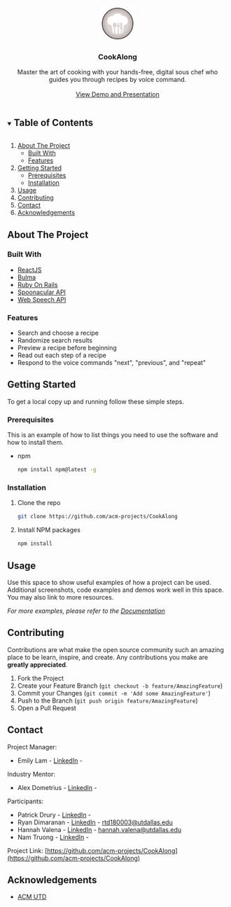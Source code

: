 <!--
*** Thanks for checking out the Best-README-Template. If you have a suggestion
*** that would make this better, please fork the repo and create a pull request
*** or simply open an issue with the tag "enhancement".
*** Thanks again! Now go create something AMAZING! :D
***
***
***
*** To avoid retyping too much info. Do a search and replace for the following:
*** github_username, repo_name, twitter_handle, email, project_title, project_description
-->

<!-- PROJECT LOGO -->
<br />
<p align="center">
  <a href="https://github.com/github_username/repo_name">
    <img src="app/assets/images/CookAlongLogo.png" alt="Logo" width="80" height="80">
  </a>

  <h3 align="center">CookAlong</h3>

  <p align="center">
    Master the art of cooking with your hands-free, digital sous chef who guides you through recipes by voice command.
    <br />
    <br />
    <a href="https://youtu.be/INW_0wNyoPo?t=5723">View Demo and Presentation</a>
  </p>
</p>



<!-- TABLE OF CONTENTS -->
<details open="open">
  <summary><h2 style="display: inline-block">Table of Contents</h2></summary>
  <ol>
    <li>
      <a href="#about-the-project">About The Project</a>
      <ul>
        <li><a href="#built-with">Built With</a></li>
        <li><a href="#features">Features</a></li>
      </ul>
    </li>
    <li>
      <a href="#getting-started">Getting Started</a>
      <ul>
        <li><a href="#prerequisites">Prerequisites</a></li>
        <li><a href="#installation">Installation</a></li>
      </ul>
    </li>
    <li><a href="#usage">Usage</a></li>
    <!-- <li><a href="#roadmap">Roadmap</a></li> -->
    <li><a href="#contributing">Contributing</a></li>
    <!-- <li><a href="#license">License</a></li> -->
    <li><a href="#contact">Contact</a></li>
    <li><a href="#acknowledgements">Acknowledgements</a></li>
  </ol>
</details>



<!-- ABOUT THE PROJECT -->
## About The Project

### Built With

* [ReactJS](https://reactjs.org/)
* [Bulma](https://bulma.io/)
* [Ruby On Rails](https://rubyonrails.org/)
* [Spoonacular API](https://spoonacular.com/food-api/)
* [Web Speech API](https://developer.mozilla.org/en-US/docs/Web/API/Web_Speech_API)

### Features

* Search and choose a recipe
* Randomize search results
* Preview a recipe before beginning
* Read out each step of a recipe
* Respond to the voice commands "next", "previous", and "repeat"

<!-- GETTING STARTED -->
## Getting Started

To get a local copy up and running follow these simple steps.

### Prerequisites

This is an example of how to list things you need to use the software and how to install them.
* npm
  ```sh
  npm install npm@latest -g
  ```

### Installation

1. Clone the repo
   ```sh
   git clone https://github.com/acm-projects/CookAlong
   ```
2. Install NPM packages
   ```sh
   npm install
   ```

<!-- USAGE EXAMPLES -->
## Usage

Use this space to show useful examples of how a project can be used. Additional screenshots, code examples and demos work well in this space. You may also link to more resources.



_For more examples, please refer to the [Documentation](https://example.com)_



<!-- ROADMAP -->
<!-- ## Roadmap -->

<!-- See the [open issues](https://github.com/github_username/repo_name/issues) for a list of proposed features (and known issues). -->



<!-- CONTRIBUTING -->
## Contributing

Contributions are what make the open source community such an amazing place to be learn, inspire, and create. Any contributions you make are **greatly appreciated**.

1. Fork the Project
2. Create your Feature Branch (`git checkout -b feature/AmazingFeature`)
3. Commit your Changes (`git commit -m 'Add some AmazingFeature'`)
4. Push to the Branch (`git push origin feature/AmazingFeature`)
5. Open a Pull Request



<!-- LICENSE -->
<!-- ## License -->

<!-- Distributed under the MIT License. See `LICENSE` for more information. -->



<!-- CONTACT -->
## Contact
Project Manager:
* Emily Lam - [LinkedIn](https://www.linkedin.com/in/ejlam/) -

Industry Mentor:
* Alex Dometrius - [LinkedIn](https://www.linkedin.com/in/alexdometrius/) -

Participants:
* Patrick Drury - [LinkedIn](https://www.linkedin.com/in/patrick-drury/) - 
* Ryan Dimaranan - [LinkedIn](https://www.linkedin.com/in/ryan-dimaranan/) - rtd180003@utdallas.edu
* Hannah Valena - [LinkedIn](https://www.linkedin.com/in/hannah-valena/) - hannah.valena@utdallas.edu
* Nam Truong - [LinkedIn](https://www.linkedin.com/in/namtruongcs) - 


Project Link: [https://github.com/acm-projects/CookAlong](https://github.com/acm-projects/CookAlong)



<!-- ACKNOWLEDGEMENTS -->
## Acknowledgements

* [ACM UTD](https://www.acmutd.co/)





<!-- MARKDOWN LINKS & IMAGES -->
<!-- https://www.markdownguide.org/basic-syntax/#reference-style-links -->
[contributors-shield]: https://img.shields.io/github/contributors/github_username/repo.svg?style=for-the-badge
[contributors-url]: https://github.com/github_username/repo/graphs/contributors
[forks-shield]: https://img.shields.io/github/forks/github_username/repo.svg?style=for-the-badge
[forks-url]: https://github.com/github_username/repo/network/members
[stars-shield]: https://img.shields.io/github/stars/github_username/repo.svg?style=for-the-badge
[stars-url]: https://github.com/github_username/repo/stargazers
[issues-shield]: https://img.shields.io/github/issues/github_username/repo.svg?style=for-the-badge
[issues-url]: https://github.com/github_username/repo/issues
[license-shield]: https://img.shields.io/github/license/github_username/repo.svg?style=for-the-badge
[license-url]: https://github.com/github_username/repo/blob/master/LICENSE.txt
[linkedin-shield]: https://img.shields.io/badge/-LinkedIn-black.svg?style=for-the-badge&logo=linkedin&colorB=555
[linkedin-url]: https://linkedin.com/in/github_username
